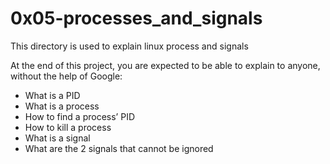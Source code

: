 <h1>0x05-processes_and_signals</h1>




<p>This directory is used to explain linux process and signals</p>

<p> At the end of this project, you are expected to be able to explain to anyone, without the help of Google: </p>


<ul>
	<li>What is a PID</li>
	<li>What is a process</li>
	<li>How to find a process’ PID</li>
	<li>How to kill a process</li>
	<li>What is a signal</li>
	<li>What are the 2 signals that cannot be ignored</li>



</ul>
